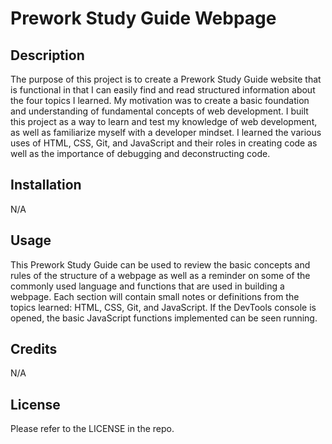 # Prework Study Guide Webpage

## Description

The purpose of this project is to create a Prework Study Guide website that is functional in that I can easily find and read structured information about the four topics I learned.
My motivation was to create a basic foundation and understanding of fundamental concepts of web development.
I built this project as a way to learn and test my knowledge of web development, as well as familiarize myself with a developer mindset.
I learned the various uses of HTML, CSS, Git, and JavaScript and their roles in creating code as well as the importance of debugging and deconstructing code.

## Installation

N/A

## Usage

This Prework Study Guide can be used to review the basic concepts and rules of the structure of a webpage as well as a reminder on some of the commonly used language and functions that are used in building a webpage.
Each section will contain small notes or definitions from the topics learned: HTML, CSS, Git, and JavaScript.
If the DevTools console is opened, the basic JavaScript functions implemented can be seen running.

## Credits

N/A

## License

Please refer to the LICENSE in the repo.